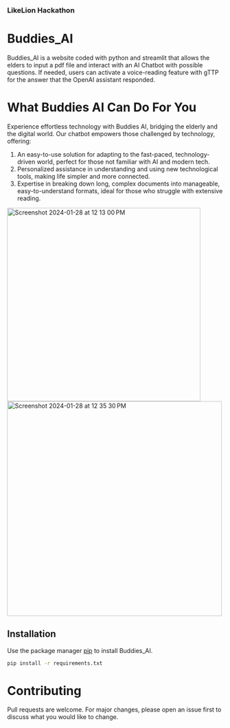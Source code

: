 ### LikeLion Hackathon

# Buddies_AI

Buddies_AI is a website coded with python and streamlit that allows the elders to input a pdf file and interact with an AI Chatbot with possible questions. If needed, users can activate a voice-reading feature with gTTP for the answer that the OpenAI assistant responded. 

# What Buddies AI Can Do For You
Experience effortless technology with Buddies AI, bridging the elderly and the digital world. Our chatbot empowers those challenged by technology, offering:

1. An easy-to-use solution for adapting to the fast-paced, technology-driven world, perfect for those not familiar with AI and modern tech.
2. Personalized assistance in understanding and using new technological tools, making life simpler and more connected.
3. Expertise in breaking down long, complex documents into manageable, easy-to-understand formats, ideal for those who struggle with extensive reading.

<img alt="Screenshot 2024-01-28 at 12 13 00 PM" src="https://github.com/leiassyun/Buddies_AI/assets/121903773/0c7cd6e3-c876-4c36-b27e-4409d978b2a9" width="450"/> <img alt="Screenshot 2024-01-28 at 12 35 30 PM" src="https://github.com/leiassyun/Buddies_AI/assets/121903773/ae44f8e8-6733-4927-8535-0d7be44b54ae" width="500"/>


## Installation

Use the package manager [pip](https://pip.pypa.io/en/stable/) to install Buddies_AI.

```bash
pip install -r requirements.txt
```


# Contributing

Pull requests are welcome. For major changes, please open an issue first
to discuss what you would like to change.
